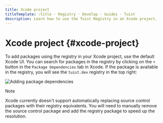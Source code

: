 ```yaml
---
title: Xcode project
titleTemplate: :title · Registry · Develop · Guides · Tuist
description: Learn how to use the Tuist Registry in an Xcode project.
---
```


# Xcode project {#xcode-project}

To add packages using the registry in your Xcode project, use the default Xcode UI. You can search for packages in the registry by clicking on the `+` button in the `Package Dependencies` tab in Xcode. If the package is available in the registry, you will see the `tuist.dev` registry in the top right:

![Adding package dependencies](/images/guides/features/build/registry/registry-add-package.png)

> [!NOTE]
> Xcode currently doesn't support automatically replacing source control packages with their registry equivalents. You will need to manually remove the source control package and add the registry package to speed up the resolution.
